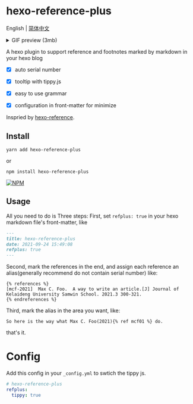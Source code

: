 # hexo-reference-plus
English | [简体中文](https://github.com/MaxChang3/hexo-reference-plus/blob/main/README_CN.md)
<details>
<summary>GIF preview (3mb)</summary>

![](https://z3.ax1x.com/2021/09/27/4gfIiD.gif)

</details>

A hexo plugin to support reference and footnotes marked  by markdown in your hexo blog

- [x] auto serial number

- [x] tooltip with tippy.js 

- [x] easy to use  grammar 

- [x] configuration in front-matter for minimize 


Inspried by [hexo-reference](https://github.com/kchen0x/hexo-reference).

## Install
```
yarn add hexo-reference-plus
```
or 
```
npm install hexo-reference-plus
```
[![NPM](https://nodei.co/npm/hexo-reference-plus.png)](https://nodei.co/npm/hexo-reference-plus/)

## Usage
All you need to do is Three steps:
First, set `refplus: true` in your hexo markdown file's front-matter, like
```markdown
---
title: hexo-reference-plus
date: 2021-09-24 15:49:08
refplus: true
---
```

Second, mark the references in the end, and assign each reference an alias(generally recommend do not contain serial number) like:
```
{% references %}
[mcf-2021]  Max C. Foo.  A way to write an article.[J] Journal of Kelaideng University Samwin School. 2021.3 300-321.
{% endreferences %}
```
Third, mark the  alias in the area you want, like:
```
So here is the way what Max C. Foo(2021){% ref mcf01 %} do.
```
that's it.

# Config

Add this config in your `_config.yml` to swtich the tippy js.
```yaml
# hexo-reference-plus
refplus:
  tippy: true
```